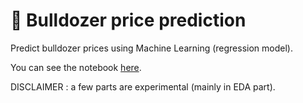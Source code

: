 # 🚜 Bulldozer price prediction
Predict bulldozer prices using Machine Learning (regression model).

You can see the notebook [here](https://github.com/FrancoisCordier/bulldozer-price-prediction/blob/main/end-to-end-bulldozer-price-regression.ipynb).

DISCLAIMER : a few parts are experimental (mainly in EDA part).
